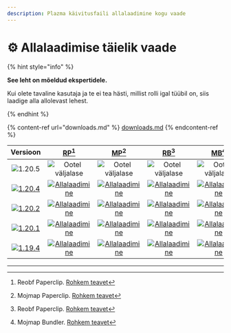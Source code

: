 ```yaml
---
description: Plazma käivitusfaili allalaadimine kogu vaade
---
```


# ⚙️ Allalaadimise täielik vaade

{% hint style="info" %}

**See leht on mõeldud ekspertidele.**

Kui olete tavaline kasutaja ja te ei tea hästi, millist rolli igal tüübil on,
siis laadige alla allolevast lehest.

{% endhint %}

{% content-ref url="downloads.md" %}
[downloads.md](downloads.md)
{% endcontent-ref %}

[wtr]: https://badge.plazmamc.org/0/Ootel%20olev%20väljalase

|                                      Versioon                                     |                                   [RP](#user-content-fn-1)[^1]                                   |                                   [MP](#user-content-fn-2)[^2]                                   |                                   [RB](#user-content-fn-3)[^3]                                   |                                   [MB](#user-content-fn-4)[^4]                                   |
| :-------------------------------------------------------------------------------: | :----------------------------------------------------------------------------------------------: | :----------------------------------------------------------------------------------------------: | :----------------------------------------------------------------------------------------------: | :----------------------------------------------------------------------------------------------: |
|                   ![1.20.5](https://badge.plazmamc.org/0/1.20.5)                  |                                      ![Ootel väljalase][wtr]                                     |                                      ![Ootel väljalase][wtr]                                     |                                      ![Ootel väljalase][wtr]                                     |                                      ![Ootel väljalase][wtr]                                     |
| [![1.20.4](https://badge.plazmamc.org/2/1.20.4)](https://git.plazmamc.org/1.20.4) | [![Allalaadimine](https://badge.plazmamc.org/1/Allalaadimine)](https://dl.plazmamc.org/1.20.4/0) | [![Allalaadimine](https://badge.plazmamc.org/1/Allalaadimine)](https://dl.plazmamc.org/1.20.4/1) | [![Allalaadimine](https://badge.plazmamc.org/1/Allalaadimine)](https://dl.plazmamc.org/1.20.4/2) | [![Allalaadimine](https://badge.plazmamc.org/1/Allalaadimine)](https://dl.plazmamc.org/1.20.4/3) |
| [![1.20.2](https://badge.plazmamc.org/6/1.20.2)](https://git.plazmamc.org/1.20.2) | [![Allalaadimine](https://badge.plazmamc.org/1/Allalaadimine)](https://dl.plazmamc.org/1.20.2/0) | [![Allalaadimine](https://badge.plazmamc.org/1/Allalaadimine)](https://dl.plazmamc.org/1.20.2/1) | [![Allalaadimine](https://badge.plazmamc.org/1/Allalaadimine)](https://dl.plazmamc.org/1.20.2/2) | [![Allalaadimine](https://badge.plazmamc.org/1/Allalaadimine)](https://dl.plazmamc.org/1.20.2/3) |
| [![1.20.1](https://badge.plazmamc.org/4/1.20.1)](https://git.plazmamc.org/1.20.1) | [![Allalaadimine](https://badge.plazmamc.org/1/Allalaadimine)](https://dl.plazmamc.org/1.20.1/0) | [![Allalaadimine](https://badge.plazmamc.org/1/Allalaadimine)](https://dl.plazmamc.org/1.20.1/1) | [![Allalaadimine](https://badge.plazmamc.org/1/Allalaadimine)](https://dl.plazmamc.org/1.20.1/2) | [![Allalaadimine](https://badge.plazmamc.org/1/Allalaadimine)](https://dl.plazmamc.org/1.20.1/3) |
| [![1.19.4](https://badge.plazmamc.org/4/1.19.4)](https://git.plazmamc.org/1.19.4) | [![Allalaadimine](https://badge.plazmamc.org/1/Allalaadimine)](https://dl.plazmamc.org/1.19.4/0) | [![Allalaadimine](https://badge.plazmamc.org/1/Allalaadimine)](https://dl.plazmamc.org/1.19.4/1) | [![Allalaadimine](https://badge.plazmamc.org/1/Allalaadimine)](https://dl.plazmamc.org/1.19.4/2) | [![Allalaadimine](https://badge.plazmamc.org/1/Allalaadimine)](https://dl.plazmamc.org/1.19.4/3) |

***

[^1]: Reobf Paperclip. [Rohkem teavet](../administration/getting-started#id-2)

[^2]: Mojmap Paperclip. [Rohkem teavet](../administration/getting-started#id-2)

[^3]: Reobf Paperclip. [Rohkem teavet](../administration/getting-started#id-2)

[^4]: Mojmap Bundler. [Rohkem teavet](../administration/getting-started#id-2)
